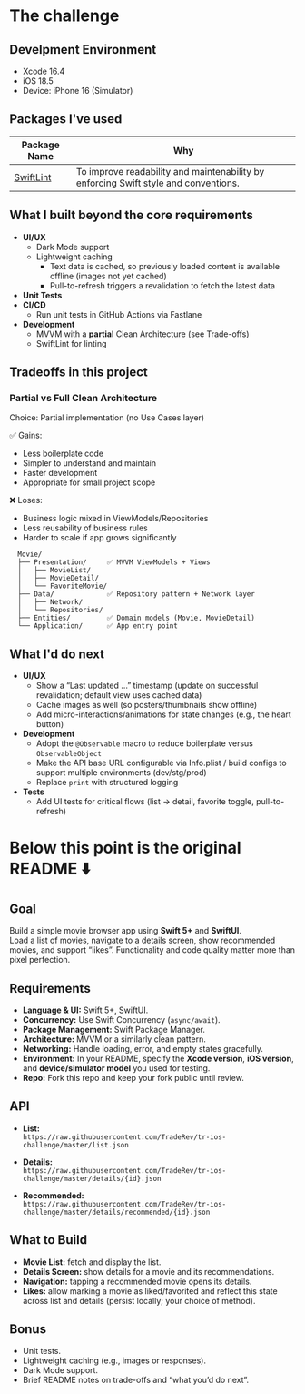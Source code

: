 # The challenge

## Develpment Environment

- Xcode 16.4
- iOS 18.5
- Device: iPhone 16 (Simulator)

## Packages I've used

|Package Name|Why|
|--|--|
|[SwiftLint](https://github.com/realm/SwiftLint)|To improve readability and maintenability by enforcing Swift style and conventions.|

## What I built beyond the core requirements

- **UI/UX**
  - Dark Mode support
  - Lightweight caching
    - Text data is cached, so previously loaded content is available offline (images not yet cached)
    - Pull-to-refresh triggers a revalidation to fetch the latest data
- **Unit Tests**
- **CI/CD**
  - Run unit tests in GitHub Actions via Fastlane
- **Development**
  - MVVM with a **partial** Clean Architecture (see Trade-offs)
  - SwiftLint for linting

## Tradeoffs in this project

### Partial vs Full Clean Architecture

Choice: Partial implementation (no Use Cases layer)

  ✅ Gains:
  - Less boilerplate code
  - Simpler to understand and maintain
  - Faster development
  - Appropriate for small project scope

  ❌ Loses:
  - Business logic mixed in ViewModels/Repositories
  - Less reusability of business rules
  - Harder to scale if app grows significantly

```
  Movie/
  ├── Presentation/     ✅ MVVM ViewModels + Views
  │   ├── MovieList/
  │   ├── MovieDetail/
  │   └── FavoriteMovie/
  ├── Data/             ✅ Repository pattern + Network layer
  │   ├── Network/
  │   └── Repositories/
  ├── Entities/         ✅ Domain models (Movie, MovieDetail)
  └── Application/      ✅ App entry point
```

## What I'd do next

- **UI/UX**
  - Show a “Last updated …” timestamp (update on successful revalidation; default view uses cached data)
  - Cache images as well (so posters/thumbnails show offline)
  - Add micro-interactions/animations for state changes (e.g., the heart button)
- **Development**
  - Adopt the `@Observable` macro to reduce boilerplate versus `ObservableObject`
  - Make the API base URL configurable via Info.plist / build configs to support multiple environments (dev/stg/prod)
  - Replace `print` with structured logging
- **Tests**
  - Add UI tests for critical flows (list → detail, favorite toggle, pull-to-refresh)

# Below this point is the original README ⬇️ 

## Goal
Build a simple movie browser app using **Swift 5+** and **SwiftUI**.  
Load a list of movies, navigate to a details screen, show recommended movies, and support “likes”.
Functionality and code quality matter more than pixel perfection.

## Requirements
- **Language & UI:** Swift 5+, SwiftUI.
- **Concurrency:** Use Swift Concurrency (`async/await`).
- **Package Management:** Swift Package Manager.
- **Architecture:** MVVM or a similarly clean pattern.
- **Networking:** Handle loading, error, and empty states gracefully.
- **Environment:** In your README, specify the **Xcode version**, **iOS version**, and **device/simulator model** you used for testing.
- **Repo:** Fork this repo and keep your fork public until review.

## API
- **List:**  
  `https://raw.githubusercontent.com/TradeRev/tr-ios-challenge/master/list.json`  

- **Details:**  
  `https://raw.githubusercontent.com/TradeRev/tr-ios-challenge/master/details/{id}.json`  

- **Recommended:**  
  `https://raw.githubusercontent.com/TradeRev/tr-ios-challenge/master/details/recommended/{id}.json`  

## What to Build
- **Movie List:** fetch and display the list.
- **Details Screen:** show details for a movie and its recommendations.
- **Navigation:** tapping a recommended movie opens its details.
- **Likes:** allow marking a movie as liked/favorited and reflect this state across list and details (persist locally; your choice of method).

## Bonus
- Unit tests.
- Lightweight caching (e.g., images or responses).
- Dark Mode support.
- Brief README notes on trade-offs and “what you’d do next”.